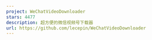 ```yaml
---
project: WeChatVideoDownloader
stars: 4477
description: 超方便的微信视频号下载器
url: https://github.com/lecepin/WeChatVideoDownloader
---
```



